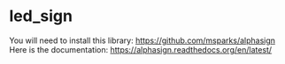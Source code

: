 # led_sign

You will need to install this library: https://github.com/msparks/alphasign
Here is the documentation: https://alphasign.readthedocs.org/en/latest/
